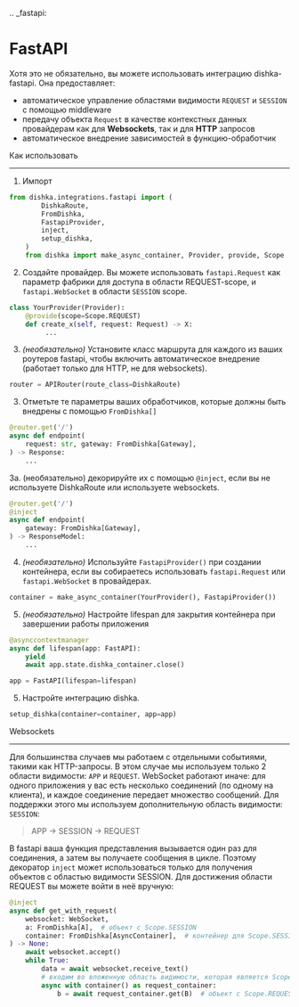 .. _fastapi:

FastAPI
===========================================

Хотя это не обязательно, вы можете использовать интеграцию dishka-fastapi. Она предоставляет:

* автоматическое управление областями видимости `REQUEST` и `SESSION` с помощью middleware
* передачу объекта `Request` в качестве контекстных данных провайдерам как для **Websockets**, так и для **HTTP** запросов
* автоматическое внедрение зависимостей в функцию-обработчик


Как использовать
****************

1. Импорт

```python
from dishka.integrations.fastapi import (
        DishkaRoute,
        FromDishka,
        FastapiProvider,
        inject,
        setup_dishka,
    )
    from dishka import make_async_container, Provider, provide, Scope
```

    

2. Создайте провайдер. Вы можете использовать `fastapi.Request` как параметр фабрики для доступа в области REQUEST-scope, и `fastapi.WebSocket` в области `SESSION` scope.

```python
class YourProvider(Provider):
    @provide(scope=Scope.REQUEST)
    def create_x(self, request: Request) -> X:
         ...
```

3. *(необязательно)* Установите класс маршрута для каждого из ваших роутеров fastapi, чтобы включить автоматическое внедрение (работает только для HTTP, не для websockets).

```python
router = APIRouter(route_class=DishkaRoute)
```

3. Отметьте те параметры ваших обработчиков, которые должны быть внедрены с помощью `FromDishka[]`

```python
@router.get('/')
async def endpoint(
    request: str, gateway: FromDishka[Gateway],
) -> Response:
    ...
```

3a. (необязательно) декорируйте их с помощью `@inject`, если вы не используете DishkaRoute или используете websockets.

```python
@router.get('/')
@inject
async def endpoint(
    gateway: FromDishka[Gateway],
) -> ResponseModel:
    ...
```


4. *(необязательно)* Используйте `FastapiProvider()` при создании контейнера, если вы собираетесь использовать `fastapi.Request` или `fastapi.WebSocket` в провайдерах.

```python
container = make_async_container(YourProvider(), FastapiProvider())
```


5. *(необязательно)* Настройте lifespan для закрытия контейнера при завершении работы приложения

```python
@asynccontextmanager
async def lifespan(app: FastAPI):
    yield
    await app.state.dishka_container.close()

app = FastAPI(lifespan=lifespan)
```

5. Настройте интеграцию dishka.

```python
setup_dishka(container=container, app=app)
```


Websockets
**********************

Для большинства случаев мы работаем с отдельными событиями, такими как HTTP-запросы. В этом случае мы используем только 2 области видимости: `APP` и `REQUEST`. WebSocket работают иначе: для одного приложения у вас есть несколько соединений (по одному на клиента), и каждое соединение передает множество сообщений. Для поддержки этого мы используем дополнительную область видимости: `SESSION`:

> APP → SESSION → REQUEST

В fastapi ваша функция представления вызывается один раз для соединения, а затем вы получаете сообщения в цикле. Поэтому декоратор `inject` может использоваться только для получения объектов с областью видимости SESSION. Для достижения области REQUEST вы можете войти в неё вручную:

```python
@inject
async def get_with_request(
    websocket: WebSocket,
    a: FromDishka[A],  # объект с Scope.SESSION
    container: FromDishka[AsyncContainer],  # контейнер для Scope.SESSION
) -> None:
    await websocket.accept()
    while True:
        data = await websocket.receive_text()
        # входим во вложенную область видимости, которая является Scope.REQUEST
        async with container() as request_container:
            b = await request_container.get(B)  # объект с Scope.REQUEST
```
